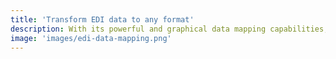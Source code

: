 ```yaml
---
title: 'Transform EDI data to any format'
description: With its powerful and graphical data mapping capabilities, Ballerina enables seamless transformation of EDI data into formats such as JSON, XML, CSV, and more. This allows organizations to effortlessly navigate complex EDI structures and accurately perform transformations, ensuring smooth integration with both internal and external applications.
image: 'images/edi-data-mapping.png'
---
```

